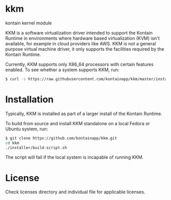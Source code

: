 # kkm
kontain kernel module

KKM is a software virtualization driver intended to support the Kontain Runtime in environments where
hardware based virtualization (KVM) isn't available, for example in cloud providers like AWS. KKM is not
a general purpose virtual machine driver, it only supports the facilities required by the Kontain Runtime.

Currently, KKM supports only X86_64 processors with certain features enabled. To see whether a system supports
KKM, run:
```bash
$ curl -s https://raw.githubusercontent.com/kontainapp/kkm/master/installer/kkm-ok.bash | bash
```

# Installation

Typically, KKM is installed as part of a larger install of the Kontain Runtime.

To build from source and install KKM standalone on a local Fedora or Ubuntu system, run:

```bash
$ git clone https://github.com/kontainapp/kkm.git
cd kkm
./installer/build-script.sh

```

The script will fail if the local system is incapable of running KKM.

# License
Check licenses directory and individual file for applicable licenses.
